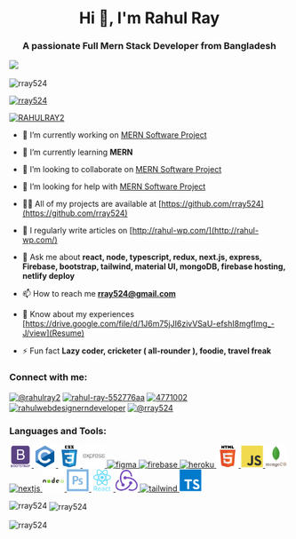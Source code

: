 <h1 align="center">Hi 👋, I'm Rahul Ray</h1>
<h3 align="center">A passionate Full Mern Stack Developer from Bangladesh</h3>
<img src="https://i.ibb.co/fx5s5xB/develop-mern-stack-application.jpg" />

<p align="left"> <img src="https://komarev.com/ghpvc/?username=rray524&label=Profile%20views&color=0e75b6&style=flat" alt="rray524" /> </p>

<p align="left"> <a href="https://github.com/ryo-ma/github-profile-trophy"><img src="https://github-profile-trophy.vercel.app/?username=rray524" alt="rray524" /></a> </p>

<p align="left"> <a href="https://twitter.com/RAHULRAY2" target="blank"><img src="https://img.shields.io/twitter/follow/RAHULRAY2?logo=twitter&style=for-the-badge" alt="RAHULRAY2" /></a> </p>

- 🔭 I’m currently working on [MERN Software Project](https://sunv-properties.web.app/)

- 🌱 I’m currently learning **MERN**

- 👯 I’m looking to collaborate on [MERN Software Project](https://sunv-tent-camp.web.app/)

- 🤝 I’m looking for help with [MERN Software Project](https://simple-react-authenticat-49c10.web.app/)

- 👨‍💻 All of my projects are available at [https://github.com/rray524](https://github.com/rray524)

- 📝 I regularly write articles on [http://rahul-wp.com/](http://rahul-wp.com/)

- 💬 Ask me about **react, node, typescript, redux, next.js, express, Firebase, bootstrap, tailwind, material UI, mongoDB, firebase hosting, netlify deploy**

- 📫 How to reach me **rray524@gmail.com**

- 📄 Know about my experiences [https://drive.google.com/file/d/1J6m75jJI6zivVSaU-efshI8mgfImg_-J/view](Resume)

- ⚡ Fun fact **Lazy coder, cricketer ( all-rounder ), foodie, travel freak**

<h3 align="left">Connect with me:</h3>
<p align="left">
<a href="https://twitter.com/@rahulray2" target="blank"><img align="center" src="https://raw.githubusercontent.com/rahuldkjain/github-profile-readme-generator/master/src/images/icons/Social/twitter.svg" alt="@rahulray2" height="30" width="40" /></a>
<a href="https://linkedin.com/in/rahul-ray-552776aa" target="blank"><img align="center" src="https://raw.githubusercontent.com/rahuldkjain/github-profile-readme-generator/master/src/images/icons/Social/linked-in-alt.svg" alt="rahul-ray-552776aa" height="30" width="40" /></a>
<a href="https://stackoverflow.com/users/4771002" target="blank"><img align="center" src="https://raw.githubusercontent.com/rahuldkjain/github-profile-readme-generator/master/src/images/icons/Social/stack-overflow.svg" alt="4771002" height="30" width="40" /></a>
<a href="https://fb.com/rahulwebdesignerndeveloper" target="blank"><img align="center" src="https://raw.githubusercontent.com/rahuldkjain/github-profile-readme-generator/master/src/images/icons/Social/facebook.svg" alt="rahulwebdesignerndeveloper" height="30" width="40" /></a>
<a href="https://www.hackerrank.com/@rray524" target="blank"><img align="center" src="https://raw.githubusercontent.com/rahuldkjain/github-profile-readme-generator/master/src/images/icons/Social/hackerrank.svg" alt="@rray524" height="30" width="40" /></a>
</p>

<h3 align="left">Languages and Tools:</h3>
<p align="left"> <a href="https://getbootstrap.com" target="_blank" rel="noreferrer"> <img src="https://raw.githubusercontent.com/devicons/devicon/master/icons/bootstrap/bootstrap-plain-wordmark.svg" alt="bootstrap" width="40" height="40"/> </a> <a href="https://www.cprogramming.com/" target="_blank" rel="noreferrer"> <img src="https://raw.githubusercontent.com/devicons/devicon/master/icons/c/c-original.svg" alt="c" width="40" height="40"/> </a> <a href="https://www.w3schools.com/css/" target="_blank" rel="noreferrer"> <img src="https://raw.githubusercontent.com/devicons/devicon/master/icons/css3/css3-original-wordmark.svg" alt="css3" width="40" height="40"/> </a> <a href="https://expressjs.com" target="_blank" rel="noreferrer"> <img src="https://raw.githubusercontent.com/devicons/devicon/master/icons/express/express-original-wordmark.svg" alt="express" width="40" height="40"/> </a> <a href="https://www.figma.com/" target="_blank" rel="noreferrer"> <img src="https://www.vectorlogo.zone/logos/figma/figma-icon.svg" alt="figma" width="40" height="40"/> </a> <a href="https://firebase.google.com/" target="_blank" rel="noreferrer"> <img src="https://www.vectorlogo.zone/logos/firebase/firebase-icon.svg" alt="firebase" width="40" height="40"/> </a> <a href="https://heroku.com" target="_blank" rel="noreferrer"> <img src="https://www.vectorlogo.zone/logos/heroku/heroku-icon.svg" alt="heroku" width="40" height="40"/> </a> <a href="https://www.w3.org/html/" target="_blank" rel="noreferrer"> <img src="https://raw.githubusercontent.com/devicons/devicon/master/icons/html5/html5-original-wordmark.svg" alt="html5" width="40" height="40"/> </a> <a href="https://developer.mozilla.org/en-US/docs/Web/JavaScript" target="_blank" rel="noreferrer"> <img src="https://raw.githubusercontent.com/devicons/devicon/master/icons/javascript/javascript-original.svg" alt="javascript" width="40" height="40"/> </a> <a href="https://www.mongodb.com/" target="_blank" rel="noreferrer"> <img src="https://raw.githubusercontent.com/devicons/devicon/master/icons/mongodb/mongodb-original-wordmark.svg" alt="mongodb" width="40" height="40"/> </a> <a href="https://nextjs.org/" target="_blank" rel="noreferrer"> <img src="https://cdn.worldvectorlogo.com/logos/nextjs-2.svg" alt="nextjs" width="40" height="40"/> </a> <a href="https://nodejs.org" target="_blank" rel="noreferrer"> <img src="https://raw.githubusercontent.com/devicons/devicon/master/icons/nodejs/nodejs-original-wordmark.svg" alt="nodejs" width="40" height="40"/> </a> <a href="https://www.photoshop.com/en" target="_blank" rel="noreferrer"> <img src="https://raw.githubusercontent.com/devicons/devicon/master/icons/photoshop/photoshop-line.svg" alt="photoshop" width="40" height="40"/> </a> <a href="https://reactjs.org/" target="_blank" rel="noreferrer"> <img src="https://raw.githubusercontent.com/devicons/devicon/master/icons/react/react-original-wordmark.svg" alt="react" width="40" height="40"/> </a> <a href="https://redux.js.org" target="_blank" rel="noreferrer"> <img src="https://raw.githubusercontent.com/devicons/devicon/master/icons/redux/redux-original.svg" alt="redux" width="40" height="40"/> </a> <a href="https://tailwindcss.com/" target="_blank" rel="noreferrer"> <img src="https://www.vectorlogo.zone/logos/tailwindcss/tailwindcss-icon.svg" alt="tailwind" width="40" height="40"/> </a> <a href="https://www.typescriptlang.org/" target="_blank" rel="noreferrer"> <img src="https://raw.githubusercontent.com/devicons/devicon/master/icons/typescript/typescript-original.svg" alt="typescript" width="40" height="40"/> </a> </p>

<p><img align="left" src="https://github-readme-stats.vercel.app/api/top-langs?username=rray524&show_icons=true&locale=en&layout=compact" alt="rray524" /></p>

<p>&nbsp;<img align="center" src="https://github-readme-stats.vercel.app/api?username=rray524&show_icons=true&locale=en" alt="rray524" /></p>

<p><img align="center" src="https://github-readme-streak-stats.herokuapp.com/?user=rray524&" alt="rray524" /></p>
